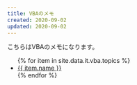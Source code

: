 ```yaml
---
title: VBAのメモ
created: 2020-09-02
updated: 2020-09-02
---
```

こちらはVBAのメモになります。

<ul>
    {% for item in site.data.it.vba.topics %}
    <li><a href="{{ item.link }}">{{ item.name }}</a></li>
    {% endfor %}
</ul>
